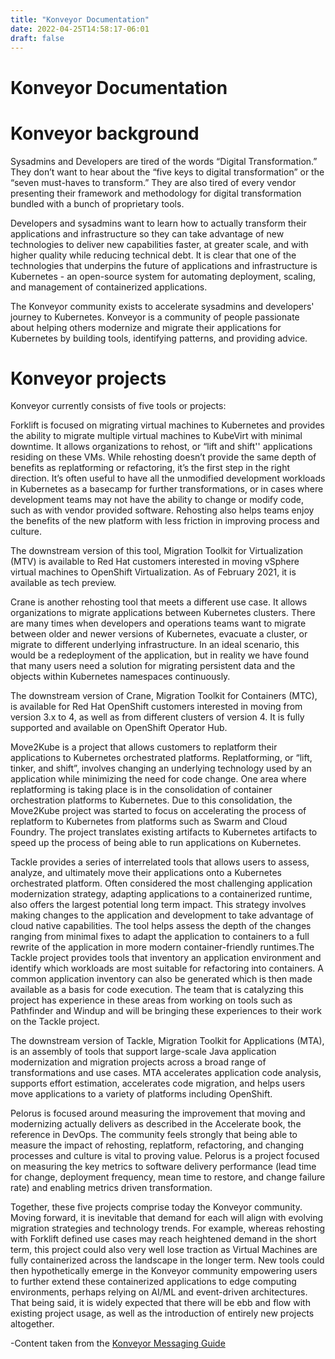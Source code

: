 ```yaml
---
title: "Konveyor Documentation"
date: 2022-04-25T14:58:17-06:01
draft: false
---
```

# Konveyor Documentation

# Konveyor background
Sysadmins and Developers are tired of the words “Digital Transformation.”  They don’t want to hear about the “five keys to digital transformation” or the “seven must-haves to transform.” They are also tired of every vendor presenting their framework and methodology for digital transformation bundled with a bunch of proprietary tools.

Developers and sysadmins want to learn how to actually transform their applications and infrastructure so they can take advantage of new technologies to deliver new capabilities faster, at greater scale, and with higher quality while reducing technical debt. It is clear that one of the technologies that underpins the future of applications and infrastructure is Kubernetes - an open-source system for automating deployment, scaling, and management of containerized applications.

The Konveyor community exists to accelerate sysadmins and developers' journey to Kubernetes. Konveyor is a community of people passionate about helping others modernize and migrate their applications for Kubernetes by building tools, identifying patterns, and providing advice.

# Konveyor projects

Konveyor currently consists of five tools or projects:

Forklift is focused on migrating virtual machines to Kubernetes and provides the ability to migrate multiple virtual machines to KubeVirt with minimal downtime.  It allows organizations to rehost, or “lift and shift'' applications residing on these VMs.  While rehosting doesn’t provide the same depth of benefits as replatforming or refactoring, it’s the first step in the right direction. It’s often useful to have all the unmodified development workloads in Kubernetes as a basecamp for further transformations,  or in cases where development teams may not have the ability to change or modify code, such as with vendor provided software. Rehosting also helps teams enjoy the benefits of the new platform with less friction in improving process and culture.  

The downstream version of this tool, Migration Toolkit for Virtualization (MTV) is available to Red Hat customers interested in moving vSphere virtual machines to OpenShift Virtualization.  As of February 2021, it is available as tech preview.

Crane is another rehosting tool that meets a different use case.  It allows organizations to migrate applications between Kubernetes clusters.  There are many times when developers and operations teams want to migrate between older and newer versions of Kubernetes, evacuate a cluster, or migrate to different underlying infrastructure. In an ideal scenario, this would be a redeployment of the application, but in reality we have found that many users need a solution for migrating persistent data and the objects within Kubernetes namespaces continuously.

The downstream version of Crane, Migration Toolkit for Containers (MTC), is available for Red Hat OpenShift customers interested in moving from version 3.x to 4, as well as from different clusters of version 4.  It is fully supported and available on OpenShift Operator Hub.

Move2Kube is a project that allows customers to replatform their applications to Kubernetes orchestrated platforms.  Replatforming, or “lift, tinker, and shift”,  involves changing an underlying technology used by an application while minimizing the need for code change. One area where replatforming is taking place is in the consolidation of container orchestration platforms to Kubernetes. Due to this consolidation, the Move2Kube project was started to focus on accelerating the process of replatform to Kubernetes from platforms such as Swarm and Cloud Foundry. The project translates existing artifacts to Kubernetes artifacts to speed up the process of being able to run applications on Kubernetes.

Tackle provides a series of interrelated tools that allows users to assess, analyze, and ultimately move their applications onto a Kubernetes orchestrated platform.  Often considered the most challenging application modernization strategy, adapting applications to a containerized runtime, also offers the largest potential long term impact. This strategy involves making changes to the application and development to take advantage of cloud native capabilities. The tool helps assess the depth of the changes ranging from minimal fixes to adapt the application to containers to a full rewrite of the application in more modern container-friendly runtimes.The Tackle project provides tools that inventory an application environment and  identify which workloads are most suitable for refactoring into containers.  A common application inventory can also be generated which is then made available as a basis for code execution. The team that is catalyzing this project has experience in these areas from working on tools such as Pathfinder and Windup and will be bringing these experiences to their work on the Tackle project.

The downstream version of Tackle, Migration Toolkit for Applications (MTA), is an assembly of tools that support large-scale Java application modernization and migration projects across a broad range of transformations and use cases. MTA accelerates application code analysis, supports effort estimation, accelerates code migration, and helps users move applications to a variety of platforms including OpenShift.

Pelorus is focused around measuring the improvement that moving and modernizing actually delivers as described in the Accelerate book, the reference in DevOps. The community feels strongly that being able to measure the impact of rehosting, replatform, refactoring, and changing processes and culture is vital to proving value. Pelorus is a project focused on measuring the key metrics to software delivery performance (lead time for change, deployment frequency, mean time to restore, and change failure rate) and enabling metrics driven transformation.

Together, these five projects comprise today the Konveyor community.  Moving forward, it is inevitable that demand for each will align with evolving migration strategies and technology trends.  For example, whereas rehosting with Forklift defined use cases may reach heightened demand in the short term, this project could also very well lose traction as Virtual Machines are fully containerized across the landscape in the longer term.  New tools could then hypothetically emerge in the Konveyor community empowering users to further extend these containerized applications to edge computing environments, perhaps relying on AI/ML and event-driven architectures.  That being said, it is widely expected that there will be ebb and flow with existing project usage, as well as the introduction of entirely new projects altogether.

-Content taken from the [Konveyor Messaging Guide](https://docs.google.com/document/d/1ihwqflbCH2baS_lqGUJVbImJcwMc1-GFyP1SV1QjrDY/edit#heading=h.th9fk8bf62kx)

